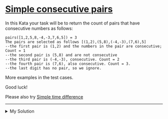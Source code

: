 # [Simple consecutive pairs](https://www.codewars.com/kata/5a3e1319b6486ac96f000049)

In this Kata your task will be to return the count of pairs that have consecutive numbers as follows:

    pairs([1,2,5,8,-4,-3,7,6,5]) = 3
    The pairs are selected as follows [(1,2),(5,8),(-4,-3),(7,6),5]
    --the first pair is (1,2) and the numbers in the pair are consecutive; Count = 1
    --the second pair is (5,8) and are not consecutive
    --the third pair is (-4,-3), consecutive. Count = 2
    --the fourth pair is (7,6), also consecutive. Count = 3.
    --the last digit has no pair, so we ignore.

More examples in the test cases.

Good luck!

Please also try [Simple time difference](https://www.codewars.com/kata/5b76a34ff71e5de9db0000f2)

---

<details><summary>My Solution</summary>

```js
function pairs(ar) {
  let result = 0
  for (let i = 0; i < ar.length - 1; i = i + 2) {
    if (ar[i] - ar[i + 1] === 1 || ar[i] - ar[i + 1] === -1) result++
  }

  return result
}
```

</details>
